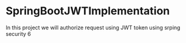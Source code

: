 # SpringBootJWTImplementation
 In this project we will authorize request using JWT token using srping security 6
